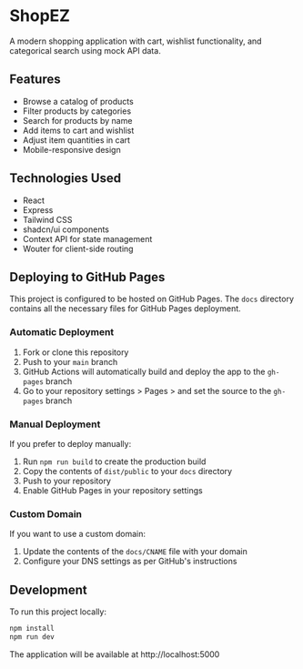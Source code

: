 # ShopEZ

A modern shopping application with cart, wishlist functionality, and categorical search using mock API data.

## Features

- Browse a catalog of products
- Filter products by categories
- Search for products by name
- Add items to cart and wishlist
- Adjust item quantities in cart
- Mobile-responsive design

## Technologies Used

- React
- Express
- Tailwind CSS
- shadcn/ui components
- Context API for state management
- Wouter for client-side routing

## Deploying to GitHub Pages

This project is configured to be hosted on GitHub Pages. The `docs` directory contains all the necessary files for GitHub Pages deployment.

### Automatic Deployment

1. Fork or clone this repository
2. Push to your `main` branch
3. GitHub Actions will automatically build and deploy the app to the `gh-pages` branch
4. Go to your repository settings > Pages > and set the source to the `gh-pages` branch

### Manual Deployment

If you prefer to deploy manually:

1. Run `npm run build` to create the production build
2. Copy the contents of `dist/public` to your `docs` directory
3. Push to your repository
4. Enable GitHub Pages in your repository settings

### Custom Domain

If you want to use a custom domain:

1. Update the contents of the `docs/CNAME` file with your domain
2. Configure your DNS settings as per GitHub's instructions

## Development

To run this project locally:

```bash
npm install
npm run dev
```

The application will be available at http://localhost:5000